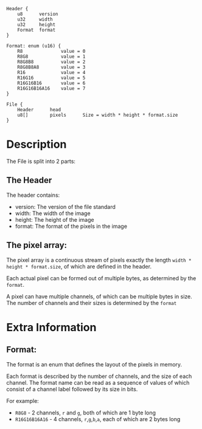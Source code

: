 ```
Header {
    u8      version
    u32     width
    u32     height
    Format  format
}
```

```
Format: enum (u16) {
    R8              value = 0
    R8G8            value = 1
    R8G8B8          value = 2
    R8G8B8A8        value = 3
    R16             value = 4
    R16G16          value = 5
    R16G16B16       value = 6
    R16G16B16A16    value = 7
}
```

```
File {
    Header      head
    u8[]        pixels      Size = width * height * format.size
}
```

# Description
The File is split into 2 parts:

## The Header
The header contains:
* version: The version of the file standard
* width: The width of the image
* height: The height of the image
* format: The format of the pixels in the image

## The pixel array:
The pixel array is a continuous stream of pixels exactly the length `width * height * format.size`, of which are
defined in the header.

Each actual pixel can be formed out of multiple bytes, as determined by the `format`.

A pixel can have multiple channels, of which can be multiple bytes in size. The number of channels and their sizes is
determined by the `format`

# Extra Information
## Format:
The format is an enum that defines the layout of the pixels in memory.

Each format is described by the number of channels, and the size of each channel. The format name can be read as a
sequence of values of which consist of a channel label followed by its size in bits.

For example:
* `R8G8` - 2 channels, `r` and `g`, both of which are 1 byte long
* `R16G16B16A16` - 4 channels, `r`,`g`,`b`,`a`, each of which are 2 bytes long
